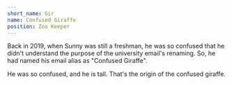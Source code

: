 ```yaml
---
short_name: Gir
name: Confused Giraffe
position: Zoo Keeper
---
```

Back in 2019, when Sunny was still a freshman, he was so confused that
he didn't understand the purpose of the university email's renaming. So, he
had named his email alias as "Confused Giraffe".


He was so confused, and he is tall. That's the origin of the confused giraffe.